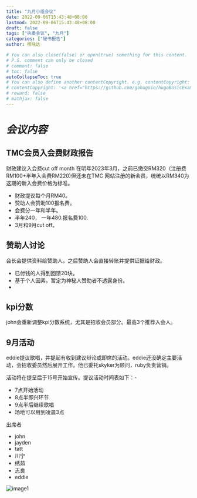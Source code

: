 ```yaml
---
title: "九月小组会议"
date: 2022-09-06T15:43:48+08:00
lastmod: 2022-09-06T15:43:48+08:00
draft: false
tags: ["执委会议", "九月"]
categories: ["秘书报告"]
author: 杨咏达

# You can also close(false) or open(true) something for this content.
# P.S. comment can only be closed
# comment: false
# toc: false
autoCollapseToc: true
# You can also define another contentCopyright. e.g. contentCopyright: "This is another copyright."
# contentCopyright: '<a href="https://github.com/gohugoio/hugoBasicExample" rel="noopener" target="_blank">See origin</a>'
# reward: false
# mathjax: false
---
```



# *会议内容*
##  TMC会员入会费财政报告
财政建议入会费cut off month 在明年2023年3月，之前已缴交RM320（注册费RM100+半年入会费RM220)但还未在TMC 网站注册的新会员，统统以RM340为这期的新入会费价格为标准。
- 财政提议每个月RM40。
- 赞助人会赞助100报名费。
- 会费分一年和半年。
- 半年240， 一年480.报名费100.
- 3月和9月cut off。

##  赞助人讨论
会长会提供资料给赞助人，之后赞助人会直接转账并提供证据给财政。
- 已付钱的人得到回馈20块。
- 基于个人因素，暂定为神秘人赞助者不透露身份。
- 
## kpi分数
john会重新调整kpi分数系统，尤其是招收会员部分。最高3个推荐入会人。

## 9月活动
eddie提议歌唱，并提起有收到建议辩论或即席的活动。eddie还没确定主要活动，会招收委员然后展开工作。他已委托skyker为顾问，ruby负责营销。

活动将在提呈后于15号开始宣传。提议活动时间表如下：-
- 7点开始活动
- 8点半即兴环节
- 9点半后继续歌唱
- 场地可以用到凌晨3点

出席者
- john
- jayden
- tatt
- 川宁
- 绣茹
- 志良
- eddie


![image1](/tmc/file/2022/9/1.png "image1")
